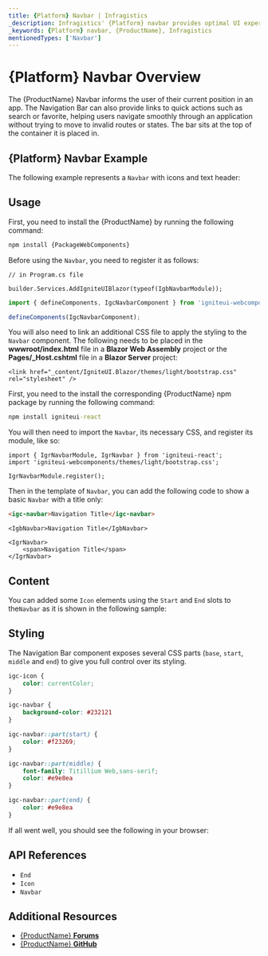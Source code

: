 ```yaml
---
title: {Platform} Navbar | Infragistics
_description: Infragistics' {Platform} navbar provides optimal UI experience with seamless integration to allow users to move within an application smoothly. Improve your application with Ignite UI for  {Platform}!
_keywords: {Platform} navbar, {ProductName}, Infragistics
mentionedTypes: ['Navbar']
---
```


# {Platform} Navbar Overview

The {ProductName} Navbar informs the user of their current position in an app. The Navigation Bar can also provide links to quick actions such as search or favorite, helping users navigate smoothly through an application without trying to move to invalid routes or states. The bar sits at the top of the container it is placed in.


## {Platform} Navbar Example

The following example represents a `Navbar` with icons and text header:

<code-view style="height: 100px"
           data-demos-base-url="{environment:dvDemosBaseUrl}"
           iframe-src="{environment:dvDemosBaseUrl}/menus/nav-bar-overview"
           alt="{Platform} Navbar Overview Example"
           github-src="menus/nav-bar/overview">
</code-view>

## Usage

<!-- WebComponents -->
First, you need to install the {ProductName} by running the following command:

```cmd
npm install {PackageWebComponents}
```
<!-- end: WebComponents -->

Before using the `Navbar`, you need to register it as follows:


```razor
// in Program.cs file

builder.Services.AddIgniteUIBlazor(typeof(IgbNavbarModule));
```

```ts
import { defineComponents, IgcNavbarComponent } from 'igniteui-webcomponents';

defineComponents(IgcNavbarComponent);
```

<!-- Blazor -->

You will also need to link an additional CSS file to apply the styling to the `Navbar` component. The following needs to be placed in the **wwwroot/index.html** file in a **Blazor Web Assembly** project or the **Pages/_Host.cshtml** file in a **Blazor Server** project:

```razor
<link href="_content/IgniteUI.Blazor/themes/light/bootstrap.css" rel="stylesheet" />
```

<!-- end: Blazor -->

<!-- React -->

First, you need to the install the corresponding {ProductName} npm package by running the following command:

```cmd
npm install igniteui-react
```

You will then need to import the `Navbar`, its necessary CSS, and register its module, like so:

```tsx
import { IgrNavbarModule, IgrNavbar } from 'igniteui-react';
import 'igniteui-webcomponents/themes/light/bootstrap.css';

IgrNavbarModule.register();
```

<!-- end: React -->

Then in the template of `Navbar`, you can add the following code to show a basic `Navbar` with a title only:

<!-- WebComponents -->

```html
<igc-navbar>Navigation Title</igc-navbar>
```

<!-- end: WebComponents -->

```razor
<IgbNavbar>Navigation Title</IgbNavbar>
```

```tsx
<IgrNavbar>
    <span>Navigation Title</span>
</IgrNavbar>
```

## Content

You can added some `Icon` elements using the `Start` and `End` slots to the`Navbar` as it is shown in the following sample:

<code-view style="height: 100px"
           data-demos-base-url="{environment:dvDemosBaseUrl}"
           iframe-src="{environment:dvDemosBaseUrl}/menus/nav-bar-overview"
           alt="{Platform} Navbar Styling Example"
           github-src="menus/nav-bar/overview">
</code-view>


## Styling

The Navigation Bar component exposes several CSS parts (`base`, `start`, `middle` and `end`) to give you full control over its styling.

```css
igc-icon {
    color: currentColor;
}

igc-navbar {
    background-color: #232121
}

igc-navbar::part(start) {
    color: #f23269;
}

igc-navbar::part(middle) {
    font-family: Titillium Web,sans-serif;
    color: #e9e8ea
}

igc-navbar::part(end) {
    color: #e9e8ea
}
```

If all went well, you should see the following in your browser:

<code-view style="height: 100px"
           data-demos-base-url="{environment:dvDemosBaseUrl}"
           iframe-src="{environment:dvDemosBaseUrl}/menus/nav-bar-styling"
           alt="{Platform} Navbar Styling Example"
           github-src="menus/nav-bar/styling">
</code-view>


<div class="divider"></div>


## API References

 - `End`
 - `Icon`
 - `Navbar`

## Additional Resources

* [{ProductName} **Forums**]({ForumsLink})
* [{ProductName} **GitHub**]({GithubLink})